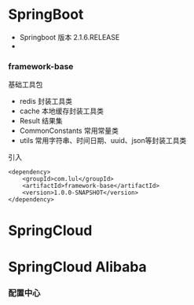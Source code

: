 # SpringBoot
- Springboot 版本 2.1.6.RELEASE
- 

### framework-base

基础工具包

- redis 封装工具类
- cache 本地缓存封装工具类
- Result 结果集
- CommonConstants 常用常量类
- utils 常用字符串、时间日期、uuid、json等封装工具类


引入

    <dependency>
        <groupId>com.lul</groupId>
        <artifactId>framework-base</artifactId>
        <version>1.0.0-SNAPSHOT</version>
    </dependency>

# SpringCloud

# SpringCloud Alibaba



### 配置中心


